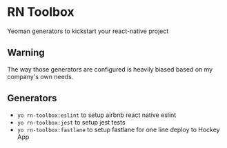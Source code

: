 # RN Toolbox
Yeoman generators to kickstart your react-native project

## Warning
The way those generators are configured is heavily biased based on my company's own needs.

## Generators
- `yo rn-toolbox:eslint` to setup airbnb react native eslint
- `yo rn-toolbox:jest` to setup jest tests
- `yo rn-toolbox:fastlane` to setup fastlane for one line deploy to Hockey App
